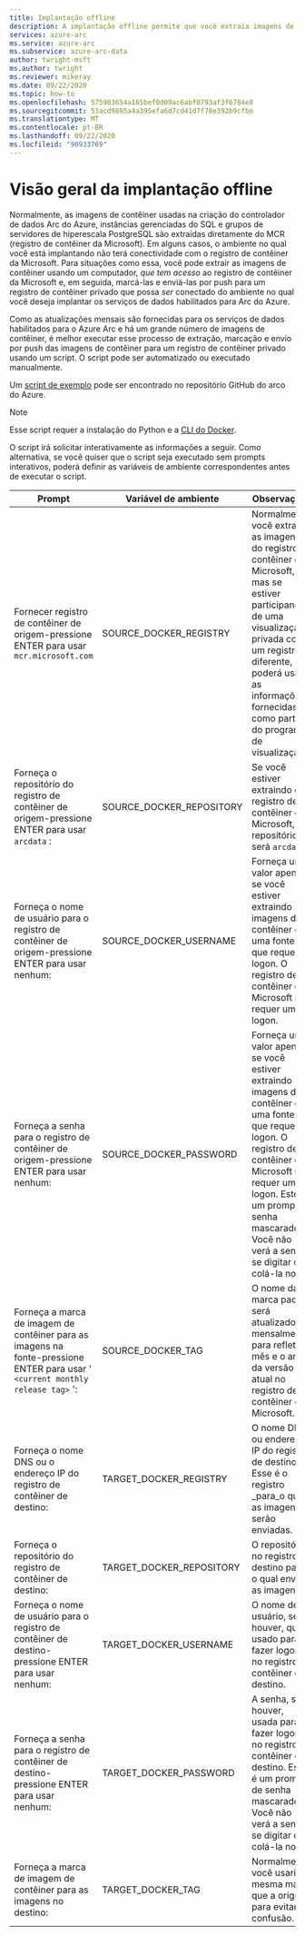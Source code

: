 ```yaml
---
title: Implantação offline
description: A implantação offline permite que você extraia imagens de contêiner de um registro de contêiner privado em vez de extrair do registro de contêiner da Microsoft.
services: azure-arc
ms.service: azure-arc
ms.subservice: azure-arc-data
author: twright-msft
ms.author: twright
ms.reviewer: mikeray
ms.date: 09/22/2020
ms.topic: how-to
ms.openlocfilehash: 575903654a165bef0d09ac6abf0793af3f6784e8
ms.sourcegitcommit: 53acd9895a4a395efa6d7cd41d7f78e392b9cfbe
ms.translationtype: MT
ms.contentlocale: pt-BR
ms.lasthandoff: 09/22/2020
ms.locfileid: "90933769"
---
```

# <a name="offline-deployment-overview"></a>Visão geral da implantação offline

Normalmente, as imagens de contêiner usadas na criação do controlador de dados Arc do Azure, instâncias gerenciadas do SQL e grupos de servidores de hiperescala PostgreSQL são extraídas diretamente do MCR (registro de contêiner da Microsoft). Em alguns casos, o ambiente no qual você está implantando não terá conectividade com o registro de contêiner da Microsoft.  Para situações como essa, você pode extrair as imagens de contêiner usando um computador, _que tem acesso_ ao registro de contêiner da Microsoft e, em seguida, marcá-las e enviá-las por push para um registro de contêiner privado que possa _ser_ conectado do ambiente no qual você deseja implantar os serviços de dados habilitados para Arc do Azure.

Como as atualizações mensais são fornecidas para os serviços de dados habilitados para o Azure Arc e há um grande número de imagens de contêiner, é melhor executar esse processo de extração, marcação e envio por push das imagens de contêiner para um registro de contêiner privado usando um script.  O script pode ser automatizado ou executado manualmente.

Um [script de exemplo](https://raw.githubusercontent.com/microsoft/azure_arc/master/arc_data_services/deploy/scripts/pull-and-push-arc-data-services-images-to-private-registry.py) pode ser encontrado no repositório GitHub do arco do Azure.

> [!NOTE]
> Esse script requer a instalação do Python e a [CLI do Docker](https://docs.docker.com/install/).

O script irá solicitar interativamente as informações a seguir.  Como alternativa, se você quiser que o script seja executado sem prompts interativos, poderá definir as variáveis de ambiente correspondentes antes de executar o script.

|Prompt|Variável de ambiente|Observações|
|---|---|---|
|Fornecer registro de contêiner de origem-pressione ENTER para usar `mcr.microsoft.com`|SOURCE_DOCKER_REGISTRY|Normalmente, você extrairia as imagens do registro de contêiner da Microsoft, mas se estiver participando de uma visualização privada com um registro diferente, poderá usar as informações fornecidas como parte do programa de visualização.|
|Forneça o repositório do registro de contêiner de origem-pressione ENTER para usar `arcdata` :|SOURCE_DOCKER_REPOSITORY|Se você estiver extraindo do registro de contêiner da Microsoft, o repositório será `arcdata` .|
|Forneça o nome de usuário para o registro de contêiner de origem-pressione ENTER para usar nenhum:|SOURCE_DOCKER_USERNAME|Forneça um valor apenas se você estiver extraindo imagens de contêiner de uma fonte que requer logon.  O registro de contêiner da Microsoft não requer um logon.|
|Forneça a senha para o registro de contêiner de origem-pressione ENTER para usar nenhum:|SOURCE_DOCKER_PASSWORD|Forneça um valor apenas se você estiver extraindo imagens de contêiner de uma fonte que requer logon.  O registro de contêiner da Microsoft não requer um logon. Este é um prompt de senha mascarado.  Você não verá a senha se digitar ou colá-la no.|
|Forneça a marca de imagem de contêiner para as imagens na fonte-pressione ENTER para usar ' `<current monthly release tag>` ':|SOURCE_DOCKER_TAG|O nome da marca padrão será atualizado mensalmente para refletir o mês e o ano da versão atual no registro de contêiner da Microsoft.|
|Forneça o nome DNS ou o endereço IP do registro de contêiner de destino:|TARGET_DOCKER_REGISTRY|O nome DNS ou endereço IP do registro de destino.  Esse é o registro _para_o qual as imagens serão enviadas.|
|Forneça o repositório do registro de contêiner de destino:|TARGET_DOCKER_REPOSITORY|O repositório no registro de destino para o qual enviar as imagens.|
|Forneça o nome de usuário para o registro de contêiner de destino-pressione ENTER para usar nenhum:|TARGET_DOCKER_USERNAME|O nome de usuário, se houver, que é usado para fazer logon no registro de contêiner de destino.|
|Forneça a senha para o registro de contêiner de destino-pressione ENTER para usar nenhum:|TARGET_DOCKER_PASSWORD|A senha, se houver, usada para fazer logon no registro de contêiner de destino. Este é um prompt de senha mascarado.  Você não verá a senha se digitar ou colá-la no.|
|Forneça a marca de imagem de contêiner para as imagens no destino:|TARGET_DOCKER_TAG|Normalmente, você usaria a mesma marca que a origem para evitar confusão.|